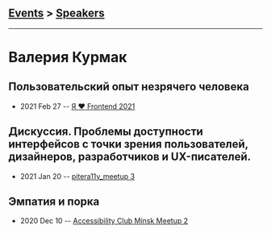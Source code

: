 ## [Events](../README.md) > [Speakers](../speakers.md)
---

# Валерия Курмак

## Пользовательский опыт незрячего человека
- 2021 Feb 27 -- [Я ❤ Frontend 2021](https://youtu.be/yO8qCTJhimE)    
## Дискуссия. Проблемы доступности интерфейсов с точки зрения пользователей, дизайнеров, разработчиков и UX-писателей.
- 2021 Jan 20 -- [pitera11y_meetup 3](https://www.youtube.com/watch?v=LIi-fRukS1Y&t=4056s)    
## Эмпатия и порка
- 2020 Dec 10 -- [Accessibility Club Minsk Meetup 2](https://youtu.be/m3EStUvzSAs?t=6501)    
